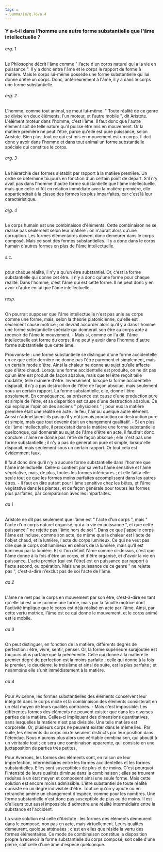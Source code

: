 ```yaml
---
tags : 
- Summa/Ia/q.76/a.4
---
```


### Y a-t-il dans l'homme une autre forme substantielle que l'âme intellectuelle ?



###### arg. 1
Le Philosophe décrit l'âme comme " l'acte d'un corps naturel qui a la vie en puissance ". Il y a donc entre l'âme et le corps le rapport de forme à matière. Mais le corps lui-même possède une forme substantielle qui lui donne d'être un corps. Donc, antérieurement à l'âme, il y a dans le corps une forme substantielle. 

###### arg. 2
L'homme, comme tout animal, se meut lui-même. " Toute réalité de ce genre se divise en deux éléments, l'un moteur, et l'autre mobile ", dit Aristote. L'élément moteur dans l'homme, c'est l'âme. Il faut donc que l'autre élément soit de telle nature qu'il puisse être mis en mouvement. Or la matière première ne peut l'être, parce qu'elle est pure puissance, selon Aristote. Bien plus, tout ce qui est mis en mouvement est un corps. Il doit donc y avoir dans l'homme et dans tout animal un forme substantielle spéciale qui constitue le corps. 

###### arg. 3
La hiérarchie des formes s'établit par rapport à la matière première. Un ordre se détermine toujours en fonction d'un certain point de départ. S'il n'y avait pas dans l'homme d'autre forme substantielle que l'âme intellectuelle, mais que celle-ci fût en relation immédiate avec la matière première, elle appartiendrait à la classe des formes les plus imparfaites, car c'est là leur caractéristique. 

###### arg. 4
Le corps humain est une combinaison d'éléments. Cette combinaison ne se réalise pas seulement selon leur matière : on n'aurait alors qu'une corruption. Les formes élémentaires doivent donc demeurer dans le corps composé. Mais ce sont des formes substantielles. Il y a donc dans le corps humain d'autres formes en plus de l'âme intellectuelle. 

###### s.c.
pour chaque réalité, il n'y a qu'un être substantiel. Or, c'est la forme substantielle qui donne cet être. Il n'y a donc qu'une forme pour chaque réalité. Dans l'homme, c'est l'âme qui est cette forme. Il ne peut donc y en avoir d'autre en lui que l'âme intellectuelle. 

###### resp.
On pourrait supposer que l'âme intellectuelle n'est pas unie au corps comme une forme, mais, selon la théorie platonicienne, qu'elle est seulement cause motrice ; on devrait accorder alors qu'il y a dans l'homme une forme substantielle spéciale qui donnerait son être au corps apte à recevoir de l'âme le mouvement. - Mais si, comme on l'a dit, l'âme intellectuelle est forme du corps, il ne peut y avoir dans l'homme d'autre forme substantielle que cette âme. 

Prouvons-le : une forme substantielle se distingue d'une forme accidentelle en ce que cette dernière ne donne pas l'être purement et simplement, mais un certain mode d'être. Ainsi la chaleur ne donne au sujet qu’elle affecte que d'être chaud. Lorsqu'une forme accidentelle est produite, on ne dit pas qu'un être est produit de façon absolue, mais que tel être reçoit telle modalité, telle manière d'être. Inversement, lorsque la forme accidentelle disparaît, il n'y a pas destruction de l'être de façon absolue, mais seulement sous un certain rapport. La forme substantielle, elle, donne l'être absolument. En conséquence, sa présence est cause d'une production pure et simple de l'être, et sa disparition est cause d'une destruction absolue. Ce qui explique l'opinion des anciens " physiciens " ; pour eux la matière première était une réalité en acte : le feu, l'air ou quelque autre élément. Aussi n'admettaient-ils pas qu'il y eût jamais production ou destruction pure et simple, mais que tout devenir était un changement qualitatif. - Si en plus de l'âme intellectuelle, il préexistait dans la matière une forme substantielle quelconque, qui donnerait au sujet de l'âme d'être en acte, il faudrait donc conclure : l'âme ne donne pas l'être de façon absolue ; elle n'est pas une forme substantielle ; il n'y a pas de génération pure et simple, lorsqu'elle disparaît, mais seulement sous un certain rapport. Or tout cela est évidemment faux. 

Il faut donc dire qu'il n'y a aucune forme substantielle dans l'homme que l'âme intellectuelle. Celle-ci contient par sa vertu l'âme sensitive et l'âme végétative, mais, de plus, toutes les formes inférieures ; et elle fait à elle seule tout ce que les formes moins parfaites accomplissent dans les autres êtres. - Il faut en dire autant pour l'âme sensitive chez les bêtes, et l'âme végétative dans les plantes, et de façon générale pour toutes les formes plus parfaites, par comparaison avec les imparfaites. 

###### ad 1
Aristote ne dit pas seulement que l'âme est " l'acte d'un corps ", mais " l'acte d'un corps naturel organisé, qui a la vie en puissance ", et que cette puissance " ne rejette pas l'âme hors de soi ". Dans ce que j'appelle corps l'âme est incluse, comme son acte, de même que la chaleur est l'acte de l'objet chaud, et la lumière, l'acte du corps lumineux. Ce qui ne veut pas dire que le corps soit lumineux en dehors de la lumière, mais qu'il est lumineux par la lumière. Et si l'on définit l'âme comme ci-dessus, c'est que l'âme donne à la fois d'être un corps, et d'être organisé, et d'avoir la vie en puissance. L'acte premier (qui est l'être) est en puissance par rapport à l'acte second, ou opération. Mais une puissance de ce genre " ne rejette pas ", c'est-à-dire n'exclut pas de soi l'acte de l'âme. 

###### ad 2
L'âme ne met pas le corps en mouvement par son être, c'est-à-dire en tant qu'elle lui est unie comme une forme, mais par la faculté motrice dont l'activité implique que le corps est déjà réalisé en acte par l'âme. Ainsi, par cette vertu motrice, l'âme est ce qui donne le mouvement, et le corps animé est le mobile. 

###### ad 3
On peut distinguer, en fonction de la matière, différents degrés de perfection : être, vivre, sentir, penser. Or, la forme supérieure surajoutée est toujours plus parfaire que la précédente. Celle qui donne à la matière le premier degré de perfection est la moins parfaite ; celle qui donne à la fois le premier, le deuxième, le troisième et ainsi de suite, est la plus parfaite ; et néanmoins elle s'unit immédiatement à la matière. 

###### ad 4
Pour Avicenne, les formes substantielles des éléments conservent leur intégrité dans le corps mixte et la combinaison des éléments consisterait en un état moyen de leurs qualités contraires. - Mais c'est impossible. Les différentes formes des éléments ne peuvent exister que dans les diverses parties de la matière. Celles-ci impliquent des dimensions quantitatives, sans lesquelles la matière n'est pas divisible. Une telle matière est corporelle. Or, plusieurs corps ne peuvent exister dans le même lieu. Par suite, les éléments du corps mixte seraient distincts par leur position dans l'étendue. Nous n'aurons plus alors une véritable combinaison, qui aboutit à un véritable tout ; ce sera une combinaison apparente, qui consiste en une juxtaposition de parties très petites. 

Pour Averroès, les formes des éléments sont, en raison de leur imperfection, intermédiaires entre les formes accidentelles et les formes substantielles. Elles sont susceptibles de plus et de moins. C'est pourquoi l'intensité de leurs qualités diminue dans la combinaison ; elles se trouvent réduites à un état moyen et composent ainsi une seule forme. Mais cette solution est encore moins admissible. L'être substantiel de toute réalité consiste en un degré indivisible d'être. Tout ce qu'on y ajoute ou en retranche amène un changement d'espèce, comme pour les nombres. Une forme substantielle n'est donc pas susceptible de plus ou de moins. Il est d'ailleurs tout aussi impossible d'admettre une réalité intermédiaire entre la substance et l'accident. 

La vraie solution est celle d'Aristote : les formes des éléments demeurent dans le composé, non pas en acte, mais virtuellement. Leurs qualités demeurent, quoique atténuées ; c'est en elles que réside la vertu des formes élémentaires. Ce mode de combinaison constitue la disposition propre à recevoir la forme substantielle du corps composé, soit celle d'une pierre, soit celle d'une âme d'espèce quelconque. 

